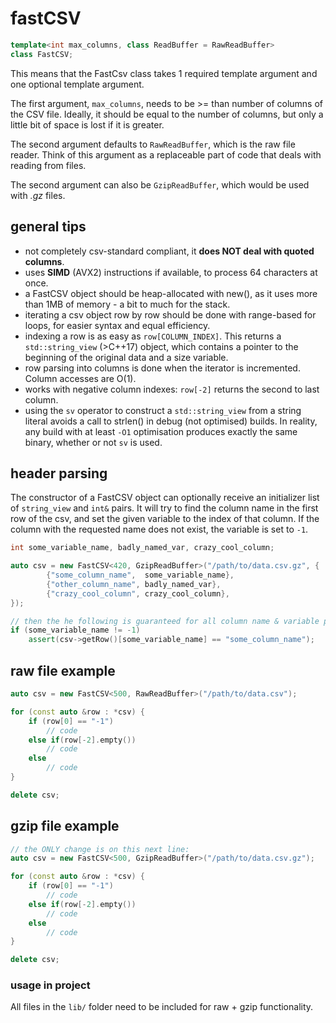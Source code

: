# fastCSV
```C++
template<int max_columns, class ReadBuffer = RawReadBuffer>
class FastCSV;
```
This means that the FastCsv class takes 1 required template argument and one optional template argument.

The first argument, `max_columns`, needs to be >= than number of columns of the CSV file. Ideally, it should be equal to the number of columns, but only a little bit of space is lost if it is greater.

The second argument defaults to `RawReadBuffer`, which is the raw file reader. Think of this argument as a replaceable part of code that deals with reading from files.

The second argument can also be `GzipReadBuffer`, which would be used with <i>.gz</i> files.

## general tips
* not completely csv-standard compliant, it <b>does NOT deal with quoted columns</b>.
* uses <b>SIMD</b> (AVX2) instructions if available, to process 64 characters at once.
* a FastCSV object should be heap-allocated with new(), as it uses more than 1MB of memory - a bit to much for the stack.
* iterating a csv object row by row should be done with range-based for loops, for easier syntax and equal efficiency.
* indexing a row is as easy as `row[COLUMN_INDEX]`. This returns a `std::string_view` (>C++17) object, which contains a pointer to the beginning of the original data and a size variable.
* row parsing into columns is done when the iterator is incremented. Column accesses are O(1).
* works with negative column indexes: `row[-2]` returns the second to last column.
* using the `sv` operator to construct a `std::string_view` from a string literal avoids a call to strlen() in debug (not optimised) builds. In reality, any build with at least `-O1` optimisation produces exactly the same binary, whether or not `sv` is used.

## header parsing
The constructor of a FastCSV object can optionally receive an initializer list of `string_view` and `int&` pairs.
It will try to find the column name in the first row of the csv, and set the given variable to the index of that column.
If the column with the requested name does not exist, the variable is set to `-1`.
```C++
int some_variable_name, badly_named_var, crazy_cool_column;

auto csv = new FastCSV<420, GzipReadBuffer>("/path/to/data.csv.gz", {
        {"some_column_name",  some_variable_name},
        {"other_column_name", badly_named_var},
        {"crazy_cool_column", crazy_cool_column},
});

// then the he following is guaranteed for all column name & variable pairs
if (some_variable_name != -1)
    assert(csv->getRow()[some_variable_name] == "some_column_name");
```

## raw file example
```C++
auto csv = new FastCSV<500, RawReadBuffer>("/path/to/data.csv");

for (const auto &row : *csv) {
    if (row[0] == "-1")
        // code
    else if(row[-2].empty())
        // code
    else
        // code
}

delete csv;
```

## gzip file example
```C++
// the ONLY change is on this next line:
auto csv = new FastCSV<500, GzipReadBuffer>("/path/to/data.csv.gz");

for (const auto &row : *csv) {
    if (row[0] == "-1")
        // code
    else if(row[-2].empty())
        // code
    else
        // code
}

delete csv;
```

### usage in project
All files in the `lib/` folder need to be included for raw + gzip functionality.
